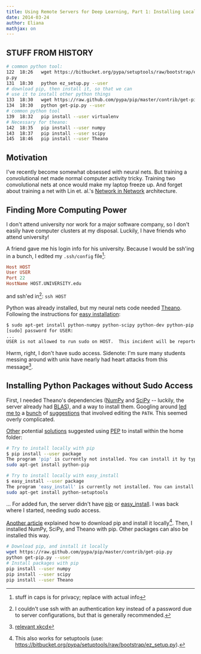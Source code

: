 ```yaml
---
title: Using Remote Servers for Deep Learning, Part 1: Installing Local Python Packages
date: 2014-03-24
author: Eliana
mathjax: on
---
```


STUFF FROM HISTORY
-----------

```bash
# common python tool:
122  18:26   wget https://bitbucket.org/pypa/setuptools/raw/bootstrap/ez_setu
p.py
131  18:30   python ez_setup.py --user
# download pip, then install it, so that we can 
# use it to install other python things
133  18:30   wget https://raw.github.com/pypa/pip/master/contrib/get-pip.py
134  18:30   python get-pip.py --user
# common python tool
139  18:32   pip install --user virtualenv
# Necessary for theano:
142  18:35   pip install --user numpy
143  18:37   pip install --user scipy
145  18:46   pip install --user Theano
```

Motivation
------------

I've recently become somewhat obsessed with neural nets. But training a convolutional net made normal computer activity tricky. Training two convolutional nets at once would make my laptop freeze up. And forget about training a net with Lin et. al.'s [Network in Network] architecture.

[Network in Network]: http://arxiv.org/abs/1312.4400


Finding More Computing Power
-------------

I don't attend university nor work for a major software company, so I don't easily have computer clusters at my disposal. Luckily, I have friends who attend university!

A friend gave me his login info for his university. Because I would be ssh'ing in a bunch, I edited my <code>.ssh/config</code> file[^1]:

[^1]: stuff in caps is for privacy; replace with actual info

```haskell
Host HOST
User USER
Port 22
HostName HOST.UNIVERSITY.edu
```

and ssh'ed in[^2]: ```ssh HOST```

[^2]: I couldn't use ssh with an authentication key instead of a password due to server configurations, but that is generally recommended.

Python was already installed, but my neural nets code needed [Theano]. Following the instructions for [easy installation]:

[Theano]: http://deeplearning.net/software/theano/
[easy installation]: http://deeplearning.net/software/theano/install_ubuntu.html

```bash
$ sudo apt-get install python-numpy python-scipy python-dev python-pip python-nose g++ libopenblas-dev git
[sudo] password for USER:
...
USER is not allowed to run sudo on HOST.  This incident will be reported.
```

Hwrm, right, I don't have sudo access. Sidenote: I'm sure many students messing around with unix have nearly had heart attacks from this message[^3].

[^3]: [relevant xkcd]

[relevant xkcd]:http://xkcd.com/838/



Installing Python Packages without Sudo Access
-----------------------------------------------

First, I needed Theano's dependencies ([NumPy] and [SciPy] -- luckily, the server already had [BLAS]), and a way to install them. Googling around [led me to] a [bunch] of [suggestions] that involved editing the `PATH`. This seemed overly complicated. 

[NumPy]: http://www.numpy.org/
[SciPy]: http://www.scipy.org/
[BLAS]: http://en.wikipedia.org/wiki/Basic_Linear_Algebra_Subprograms
[led me to]:http://stackoverflow.com/questions/622744/unable-to-install-python-without-sudo-access
[bunch]:http://www.astropython.org/tutorial/2010/1/User-rootsudo-free-installation-of-Python-modules
[suggestions]:http://askubuntu.com/questions/363300/how-to-install-pip-python-to-user-without-root-access

[Other] potential [solutions] suggested using [PEP] to install within the home folder: 

[other]:http://stackoverflow.com/questions/7465445/how-to-install-python-modules-without-root-access
[solutions]:http://stackoverflow.com/questions/7143077/use-pip-and-install-packages-at-my-home-folder
[PEP]:http://legacy.python.org/dev/peps/pep-0370/

```bash
# Try to install locally with pip
$ pip install --user package
The program 'pip' is currently not installed. You can install it by typing:
sudo apt-get install python-pip

# Try to install locally with easy_install
$ easy_install --user package
The program 'easy_install' is currently not installed. You can install it by typing:
sudo apt-get install python-setuptools
```

... For added fun, the server didn't have [pip] or [easy_install]. I was back where I started, needing sudo access. 

[pip]: https://pypi.python.org/pypi/pip
[easy_install]: https://pythonhosted.org/setuptools/easy_install.html

[Another article] explained how to download pip and install it locally[^4]. Then, I installed NumPy, SciPy, and Theano with pip. Other packages can also be installed this way. 

[Another article]: http://forcecarrier.wordpress.com/2013/07/26/installing-pip-virutalenv-in-sudo-free-way/

[^4]: This also works for setuptools (use: https://bitbucket.org/pypa/setuptools/raw/bootstrap/ez_setup.py).

```bash
# Download pip, and install it locally
wget https://raw.github.com/pypa/pip/master/contrib/get-pip.py
python get-pip.py --user
# Install packages with pip
pip install --user numpy
pip install --user scipy
pip install --user Theano
```